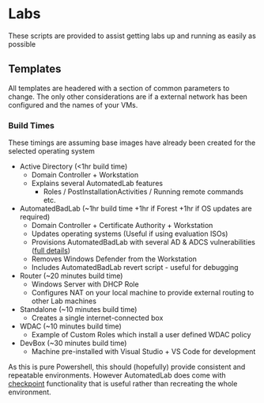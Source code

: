 # Labs
These scripts are provided to assist getting labs up and running as easily as possible

## Templates
All templates are headered with a section of common parameters to change. The only other considerations are if a external network has been configured and the names of your VMs.

### Build Times
These timings are assuming base images have already been created for the selected operating system

- Active Directory (<1hr build time)
    - Domain Controller + Workstation
    - Explains several AutomatedLab features
        - Roles / PostInstallationActivities / Running remote commands etc.
- AutomatedBadLab (~1hr build time +1hr if Forest +1hr if OS updates are required)
    - Domain Controller + Certificate Authority + Workstation
    - Updates operating systems (Useful if using evaluation ISOs)
    - Provisions AutomatedBadLab with several AD & ADCS vulnerabilities ([full details](../PostInstallationActivities/AutomatedBadLab/README.md))
    - Removes Windows Defender from the Workstation
    - Includes AutomatedBadLab revert script - useful for debugging
- Router (~20 minutes build time)
    - Windows Server with DHCP Role
    - Configures NAT on your local machine to provide external routing to other Lab machines 
- Standalone (~10 minutes build time)
    - Creates a single internet-connected box
- WDAC (~10 minutes build time)
    - Example of Custom Roles which install a user defined WDAC policy
- DevBox (~30 minutes build time)
    - Machine pre-installed with Visual Studio + VS Code for development

As this is pure Powershell, this should (hopefully) provide consistent and repeatable environments. However AutomatedLab does come with [checkpoint](https://automatedlab.org/en/latest/AutomatedLab/en-us/Checkpoint-LabVM/) functionality that is useful rather than recreating the whole environment. 